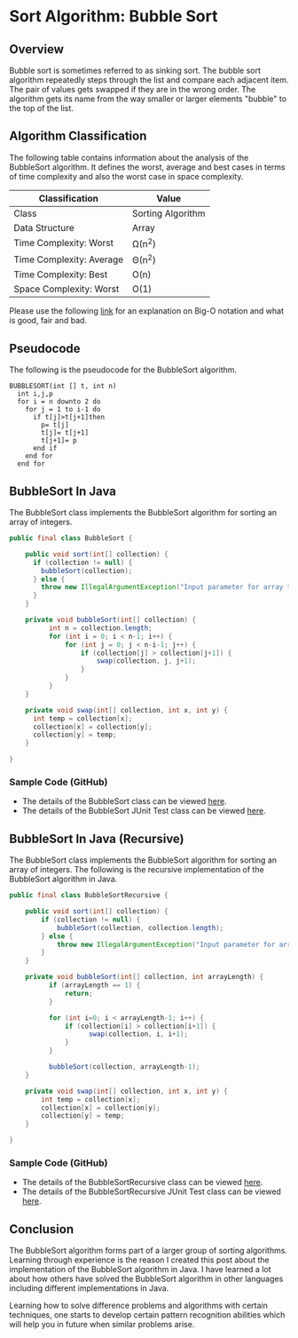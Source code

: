 # Sort Algorithm: Bubble Sort

## Overview
Bubble sort is sometimes referred to as sinking sort. The bubble sort algorithm repeatedly steps through the list and compare each adjacent item. The pair of values gets swapped if they are in the wrong order. The algorithm gets its name from the way smaller or larger elements "bubble" to the top of the list.

## Algorithm Classification
The following table contains information about the analysis of the BubbleSort algorithm. It defines the worst, average and best cases in terms of time complexity and also the worst case in space complexity.

| Classification | Value|
| --- | --- |
| Class | Sorting Algorithm |
| Data Structure | Array |
| Time Complexity: Worst | Ω(n<sup>2</sup>) |
| Time Complexity: Average | Θ(n<sup>2</sup>) |
| Time Complexity: Best | O(n) |
| Space Complexity: Worst | O(1) |

Please use the following [link][0] for an explanation on Big-O notation and what is good, fair and bad.

## Pseudocode
The following is the pseudocode for the BubbleSort algorithm.
```
BUBBLESORT(int [] t, int n)
  int i,j,p
  for i = n downto 2 do
    for j = 1 to i-1 do
      if t[j]>t[j+1]then
        p= t[j]
        t[j]= t[j+1]
        t[j+1]= p
      end if
    end for
  end for
```

## BubbleSort In Java
The BubbleSort class implements the BubbleSort algorithm for sorting an array of integers.

```java
public final class BubbleSort {

    public void sort(int[] collection) {
      if (collection != null) {
        bubbleSort(collection);
      } else {
        throw new IllegalArgumentException("Input parameter for array to sort is null.");
      }
    }

    private void bubbleSort(int[] collection) {
          int n = collection.length;
          for (int i = 0; i < n-1; i++) {
              for (int j = 0; j < n-i-1; j++) {
                  if (collection[j] > collection[j+1]) {
                      swap(collection, j, j+1);
                  }
              }
          }
    }

    private void swap(int[] collection, int x, int y) {
      int temp = collection[x];
      collection[x] = collection[y];
      collection[y] = temp;
    }

}
```
### Sample Code (GitHub)
* The details of the BubbleSort class can be viewed [here][1].
* The details of the BubbleSort JUnit Test class can be viewed [here][2].

## BubbleSort In Java (Recursive)
The BubbleSort class implements the BubbleSort algorithm for sorting an array of integers. The following is the recursive implementation of the BubbleSort algorithm in Java.

```java
public final class BubbleSortRecursive {

    public void sort(int[] collection) {
    	if (collection != null) {
    		bubbleSort(collection, collection.length);
    	} else {
    		throw new IllegalArgumentException("Input parameter for array to sort is null.");
    	}
    }

    private void bubbleSort(int[] collection, int arrayLength) {
          if (arrayLength == 1) {
              return;
          }

          for (int i=0; i < arrayLength-1; i++) {
              if (collection[i] > collection[i+1]) {
              		swap(collection, i, i+1);
              }
          }

          bubbleSort(collection, arrayLength-1);
    }

    private void swap(int[] collection, int x, int y) {
    	int temp = collection[x];
    	collection[x] = collection[y];
    	collection[y] = temp;
    }

}
```
### Sample Code (GitHub)
* The details of the BubbleSortRecursive class can be viewed [here][3].
* The details of the BubbleSortRecursive JUnit Test class can be viewed [here][4].

## Conclusion
The BubbleSort algorithm forms part of a larger group of sorting algorithms. Learning through experience is the reason I created this post about the implementation of the BubbleSort algorithm in Java. I have learned a lot about how others have solved the BubbleSort algorithm in other languages including different implementations in Java.

Learning how to solve difference problems and algorithms with certain techniques, one starts to develop certain pattern recognition abilities which will help you in future when similar problems arise.

[0]: http://www.bigocheatsheet.com/img/big-o-cheat-sheet-poster.png
[1]: https://github.com/Code2Bits/Algorithms-in-Java/blob/master/sort/src/main/java/com/code2bits/algorithm/sort/BubbleSort.java
[2]: https://github.com/Code2Bits/Algorithms-in-Java/blob/master/sort/src/test/java/com/code2bits/algorithm/sort/BubbleSortTest.java
[3]: https://github.com/Code2Bits/Algorithms-in-Java/blob/master/sort/src/main/java/com/code2bits/algorithm/sort/BubbleSortRecursive.java
[4]: https://github.com/Code2Bits/Algorithms-in-Java/blob/master/sort/src/test/java/com/code2bits/algorithm/sort/BubbleSortRecursiveTest.java

